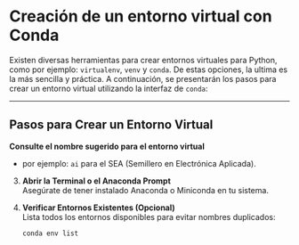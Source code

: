 # Creación de un entorno virtual con Conda

Existen diversas herramientas para crear entornos virtuales para Python, como por ejemplo: `virtualenv`, `venv` y `conda`. De estas opciones, la ultima es la más sencilla y práctica. A continuación, se presentarán los pasos para crear un entorno virtual utilizando la interfaz de `conda`:

---
## Pasos para Crear un Entorno Virtual

**Consulte el nombre sugerido para el entorno virtual**
* por ejemplo: `ai` para el SEA (Semillero en Electrónica Aplicada).

3. **Abrir la Terminal o el Anaconda Prompt**  
   Asegúrate de tener instalado Anaconda o Miniconda en tu sistema.

4. **Verificar Entornos Existentes (Opcional)**  
   Lista todos los entornos disponibles para evitar nombres duplicados:  
   ```bash
   conda env list
